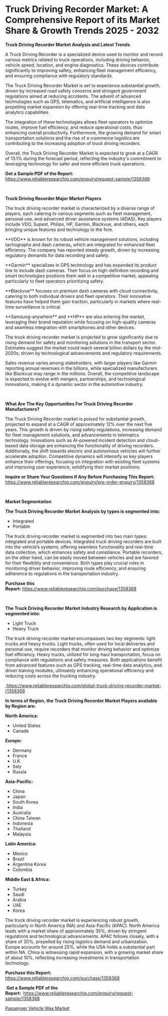 <p><h1>Truck Driving Recorder Market: A Comprehensive Report of its Market Share & Growth Trends 2025 - 2032</h1></p><p><strong>Truck Driving Recorder Market Analysis and Latest Trends</strong></p>
<p><p>A Truck Driving Recorder is a specialized device used to monitor and record various metrics related to truck operations, including driving behavior, vehicle speed, location, and engine diagnostics. These devices contribute significantly to improving safety, enhancing fleet management efficiency, and ensuring compliance with regulatory standards. </p><p>The Truck Driving Recorder Market is set to experience substantial growth, driven by increased road safety concerns and stringent government regulations aimed at reducing accidents. The advent of advanced technologies such as GPS, telematics, and artificial intelligence is also propelling market expansion by offering real-time tracking and data analytics capabilities. </p><p>The integration of these technologies allows fleet operators to optimize routes, improve fuel efficiency, and reduce operational costs, thus enhancing overall productivity. Furthermore, the growing demand for smart transportation solutions and the rise of e-commerce logistics are contributing to the increasing adoption of truck driving recorders. </p><p>Overall, the Truck Driving Recorder Market is expected to grow at a CAGR of 13.1% during the forecast period, reflecting the industry's commitment to leveraging technology for safer and more efficient truck operations.</p></p>
<p><strong>Get a Sample PDF of the Report:&nbsp;</strong> <a href="https://www.reliableresearchiq.com/enquiry/request-sample/1358368?utm_campaign=2758&utm_medium=2&utm_source=Github&utm_content=ia&utm_term=30032025&utm_id=truck-driving-recorder">https://www.reliableresearchiq.com/enquiry/request-sample/1358368</a></p>
<p>&nbsp;</p>
<p><strong>Truck Driving Recorder Major Market Players</strong></p>
<p><p>The truck driving recorder market is characterized by a diverse range of players, each catering to various segments such as fleet management, personal use, and advanced driver assistance systems (ADAS). Key players include VDO, Supest, Philips, HP, Garmin, Blackvue, and others, each bringing unique features and technology to the fore.</p><p>**VDO** is known for its robust vehicle management solutions, including tachographs and dash cameras, which are integrated for enhanced fleet efficiency. The company has reported steady growth, driven by increasing regulatory demands for data recording and safety.</p><p>**Garmin** specializes in GPS technology and has expanded its product line to include dash cameras. Their focus on high-definition recording and smart technologies positions them well in a competitive market, appealing particularly to fleet operators prioritizing safety.</p><p>**Blackvue** focuses on premium dash cameras with cloud connectivity, catering to both individual drivers and fleet operators. Their innovative features have helped them gain traction, particularly in markets where real-time surveillance is critical.</p><p>**Samsung-anywhere** and **HP** are also entering the market, leveraging their brand reputation while focusing on high-quality cameras and seamless integration with smartphones and other devices.</p><p>The truck driving recorder market is projected to grow significantly due to rising demand for safety and monitoring solutions in the transport sector. Estimates suggest the market could reach several billion dollars by the mid-2020s, driven by technological advancements and regulatory requirements.</p><p>Sales revenue varies among stakeholders, with larger players like Garmin reporting annual revenues in the billions, while specialized manufacturers like Blackvue may range in the millions. Overall, the competitive landscape is expected to evolve with mergers, partnerships, and technological innovations, making it a dynamic sector in the automotive industry.</p></p>
<p>&nbsp;</p>
<p><strong>What Are The Key Opportunities For Truck Driving Recorder Manufacturers?</strong></p>
<p><p>The Truck Driving Recorder market is poised for substantial growth, projected to expand at a CAGR of approximately 12% over the next five years. This growth is driven by rising safety regulations, increasing demand for fleet management solutions, and advancements in telematics technology. Innovations such as AI-powered incident detection and cloud-based data storage are enhancing the functionality of driving recorders. Additionally, the shift towards electric and autonomous vehicles will further accelerate adoption. Competitive dynamics will intensify as key players enhance their offerings, focusing on integration with existing fleet systems and improving user experience, solidifying their market positions.</p></p>
<p><strong>Inquire or Share Your Questions If Any Before Purchasing This Report:</strong> <a href="https://www.reliableresearchiq.com/enquiry/pre-order-enquiry/1358368?utm_campaign=2758&utm_medium=2&utm_source=Github&utm_content=ia&utm_term=30032025&utm_id=truck-driving-recorder">https://www.reliableresearchiq.com/enquiry/pre-order-enquiry/1358368</a></p>
<p>&nbsp;</p>
<p><strong>Market Segmentation</strong></p>
<p><strong>The Truck Driving Recorder Market Analysis by types is segmented into:</strong></p>
<p><ul><li>Integrated</li><li>Portable</li></ul></p>
<p><p>The truck driving recorder market is segmented into two main types: integrated and portable devices. Integrated truck driving recorders are built into the vehicle’s systems, offering seamless functionality and real-time data collection, which enhances safety and compliance. Portable recorders, on the other hand, can be easily moved between vehicles and are favored for their flexibility and convenience. Both types play crucial roles in monitoring driver behavior, improving route efficiency, and ensuring adherence to regulations in the transportation industry.</p></p>
<p><strong>Purchase this Report:&nbsp;</strong><a href="https://www.reliableresearchiq.com/purchase/1358368?utm_campaign=2758&utm_medium=2&utm_source=Github&utm_content=ia&utm_term=30032025&utm_id=truck-driving-recorder">https://www.reliableresearchiq.com/purchase/1358368</a></p>
<p>&nbsp;</p>
<p><strong>The Truck Driving Recorder Market Industry Research by Application is segmented into:</strong></p>
<p><ul><li>Light Truck</li><li>Heavy Truck</li></ul></p>
<p><p>The truck driving recorder market encompasses two key segments: light trucks and heavy trucks. Light trucks, often used for local deliveries and personal use, require recorders that monitor driving behavior and optimize fuel efficiency. Heavy trucks, utilized for long-haul transportation, focus on compliance with regulations and safety measures. Both applications benefit from advanced features such as GPS tracking, real-time data analytics, and driver training modules, ultimately enhancing operational efficiency and reducing costs across the trucking industry.</p></p>
<p><a href="https://www.reliableresearchiq.com/global-truck-driving-recorder-market-r1358368?utm_campaign=2758&utm_medium=2&utm_source=Github&utm_content=ia&utm_term=30032025&utm_id=truck-driving-recorder">&nbsp;https://www.reliableresearchiq.com/global-truck-driving-recorder-market-r1358368</a></p>
<p><strong>In terms of Region, the Truck Driving Recorder Market Players available by Region are:</strong></p>
<p>
    <p> <strong> North America: </strong>
        <ul>
            <li>United States</li>
            <li>Canada</li>
        </ul>
        </p> 
    <p> <strong> Europe: </strong>
        <ul>
            <li>Germany</li>
            <li>France</li>
            <li>U.K.</li>
            <li>Italy</li>
            <li>Russia</li>
        </ul>
        </p> 
    <p> <strong> Asia-Pacific: </strong>
        <ul>
            <li>China</li>
            <li>Japan</li>
            <li>South Korea</li>
            <li>India</li>
            <li>Australia</li>
            <li>China Taiwan</li>
            <li>Indonesia</li>
            <li>Thailand</li>
            <li>Malaysia</li>
        </ul>
        </p> 
    <p> <strong> Latin America: </strong>
        <ul>
            <li>Mexico</li>
            <li>Brazil</li>
            <li>Argentina Korea</li>
            <li>Colombia</li>
        </ul>
        </p> 
    <p> <strong> Middle East & Africa: </strong>
        <ul>
            <li>Turkey</li>
            <li>Saudi</li>
            <li>Arabia</li>
            <li>UAE</li>
            <li>Korea</li>
        </ul>
    </p>
    </p>
<p><p>The truck driving recorder market is experiencing robust growth, particularly in North America (NA) and Asia-Pacific (APAC). North America leads with a market share of approximately 35%, driven by stringent regulations and technological advancements. APAC follows closely, with a share of 30%, propelled by rising logistics demand and urbanization. Europe accounts for around 25%, while the USA holds a substantial part within NA. China is witnessing rapid expansion, with a growing market share of about 10%, reflecting increasing investments in transportation technology.</p></p>
<p><strong>Purchase this Report: </strong><a href="https://www.reliableresearchiq.com/purchase/1358368?utm_campaign=2758&utm_medium=2&utm_source=Github&utm_content=ia&utm_term=30032025&utm_id=truck-driving-recorder">https://www.reliableresearchiq.com/purchase/1358368</a></p>
<p>&nbsp;<strong>Get a Sample PDF of the Report:&nbsp;&nbsp;</strong><a href="https://www.reliableresearchiq.com/enquiry/request-sample/1358368?utm_campaign=2758&utm_medium=2&utm_source=Github&utm_content=ia&utm_term=30032025&utm_id=truck-driving-recorder">https://www.reliableresearchiq.com/enquiry/request-sample/1358368</a></p>
<p><strong></strong></p>
<p><p><a href="https://github.com/iroldilom/Market-Research-Report-List-1/blob/main/passenger-vehicle-wax-market.md?utm_campaign=2758&utm_medium=2&utm_source=Github&utm_content=ia&utm_term=30032025&utm_id=truck-driving-recorder">Passenger Vehicle Wax Market</a></p></p>